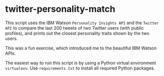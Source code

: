 # twitter-personality-match

This script uses the IBM Watson `Personality Insights API` and the `Twitter API` to compare the last 200 tweets of two Twitter users (with public profiles), and prints out the closest personality traits shown by the two users.

This was a fun exercise, which introduced me to the beautiful IBM Watson APIs.

The easiest way to run this script is by using a Python virtual environment `virtualenv`. Use `requirements.txt` to install all required Python packages.